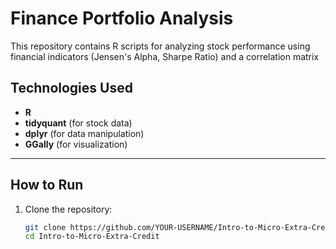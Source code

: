 # Finance Portfolio Analysis

This repository contains R scripts for analyzing stock performance using financial indicators (Jensen's Alpha, Sharpe Ratio) and a correlation matrix

## Technologies Used
- **R**  
- **tidyquant** (for stock data)  
- **dplyr** (for data manipulation)  
- **GGally** (for visualization)   

---

## How to Run
1. Clone the repository:
   ```bash
   git clone https://github.com/YOUR-USERNAME/Intro-to-Micro-Extra-Credit
   cd Intro-to-Micro-Extra-Credit
